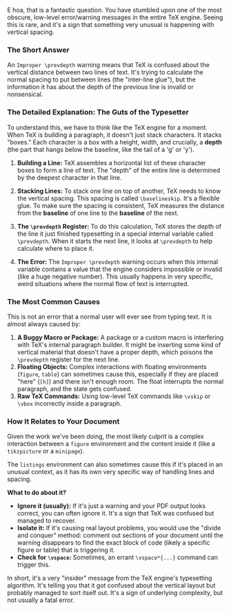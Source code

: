 E hoa, that is a fantastic question. You have stumbled upon one of the most obscure, low-level error/warning messages in the entire TeX engine. Seeing this is rare, and it's a sign that something very unusual is happening with vertical spacing.

### The Short Answer

An `Improper \prevdepth` warning means that TeX is confused about the vertical distance between two lines of text. It's trying to calculate the normal spacing to put between lines (the "inter-line glue"), but the information it has about the depth of the previous line is invalid or nonsensical.

### The Detailed Explanation: The Guts of the Typesetter

To understand this, we have to think like the TeX engine for a moment. When TeX is building a paragraph, it doesn't just stack characters. It stacks "boxes." Each character is a box with a height, width, and crucially, a **depth** (the part that hangs below the baseline, like the tail of a 'g' or 'y').

1.  **Building a Line:** TeX assembles a horizontal list of these character boxes to form a line of text. The "depth" of the entire line is determined by the deepest character in that line.

2.  **Stacking Lines:** To stack one line on top of another, TeX needs to know the vertical spacing. This spacing is called `\baselineskip`. It's a flexible glue. To make sure the spacing is consistent, TeX measures the distance from the **baseline** of one line to the **baseline** of the next.

3.  **The `\prevdepth` Register:** To do this calculation, TeX stores the depth of the line it just finished typesetting in a special internal variable called `\prevdepth`. When it starts the next line, it looks at `\prevdepth` to help calculate where to place it.

4.  **The Error:** The `Improper \prevdepth` warning occurs when this internal variable contains a value that the engine considers impossible or invalid (like a huge negative number). This usually happens in very specific, weird situations where the normal flow of text is interrupted.

### The Most Common Causes

This is not an error that a normal user will ever see from typing text. It is almost always caused by:

1.  **A Buggy Macro or Package:** A package or a custom macro is interfering with TeX's internal paragraph builder. It might be inserting some kind of vertical material that doesn't have a proper depth, which poisons the `\prevdepth` register for the next line.
2.  **Floating Objects:** Complex interactions with floating environments (`figure`, `table`) can sometimes cause this, especially if they are placed "here" (`[h]`) and there isn't enough room. The float interrupts the normal paragraph, and the state gets confused.
3.  **Raw TeX Commands:** Using low-level TeX commands like `\vskip` or `\vbox` incorrectly inside a paragraph.

### How It Relates to Your Document

Given the work we've been doing, the most likely culprit is a complex interaction between a `figure` environment and the content inside it (like a `tikzpicture` or a `minipage`).

The `listings` environment can also sometimes cause this if it's placed in an unusual context, as it has its own very specific way of handling lines and spacing.

**What to do about it?**
*   **Ignore it (usually):** If it's just a warning and your PDF output looks correct, you can often ignore it. It's a sign that TeX was confused but managed to recover.
*   **Isolate it:** If it's causing real layout problems, you would use the "divide and conquer" method: comment out sections of your document until the warning disappears to find the exact block of code (likely a specific figure or table) that is triggering it.
*   **Check for `\vspace`:** Sometimes, an errant `\vspace*{...}` command can trigger this.

In short, it's a very "insider" message from the TeX engine's typesetting algorithm. It's telling you that it got confused about the vertical layout but probably managed to sort itself out. It's a sign of underlying complexity, but not usually a fatal error.

